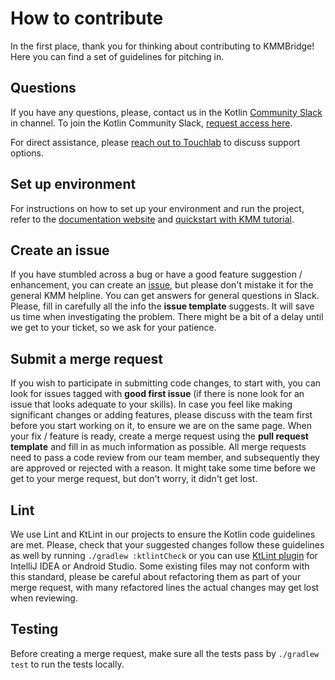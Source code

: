# How to contribute

In the first place, thank you for thinking about contributing to KMMBridge!
Here you can find a set of guidelines for pitching in.

## Questions

If you have any questions, please, contact us in the Kotlin [Community Slack](https://kotlinlang.slack.com/) in <channel-name> channel. To join the Kotlin Community Slack, [request access here](http://slack.kotlinlang.org/).

For direct assistance, please [reach out to Touchlab](https://touchlab.co/contact-us/) to discuss support options.

## Set up environment

For instructions on how to set up your environment and run the project, refer to the [documentation website](https://touchlab.github.io/KMMBridge/) and [quickstart with KMM tutorial](https://touchlab.co/quick-start-with-kmmbridge-1-hour-tutorial/).

## Create an issue

If you have stumbled across a bug or have a good feature suggestion / enhancement, you can create an [issue](https://github.com/touchlab/KMMBridge/issues), but please don't mistake it for the general KMM helpline. You can get answers for general questions in Slack. Please, fill in carefully all the info the **issue template** suggests. It will save us time when investigating the problem. There might be a bit of a delay until we get to your ticket, so we ask for your patience.

## Submit a merge request

If you wish to participate in submitting code changes, to start with, you can look for issues tagged with **good first issue** (if there is none look for an issue that looks adequate to your skills).
In case you feel like making significant changes or adding features, please discuss with the team first before you start working on it, to ensure we are on the same page.
When your fix / feature is ready, create a merge request using the **pull request template** and fill in as much information as possible.
All merge requests need to pass a code review from our team member, and subsequently they are approved or rejected with a reason. It might take some time before we get to your merge request, but don't worry, it didn't get lost.

## Lint

We use Lint and KtLint in our projects to ensure the Kotlin code guidelines are met. Please, check that your suggested changes follow these guidelines as well by running `./gradlew :ktlintCheck` or you can use [KtLint plugin](https://plugins.jetbrains.com/plugin/15057-ktlint-unofficial-) for IntelliJ IDEA or Android Studio. Some existing files may not conform with this standard, please be careful about refactoring them as part of your merge request, with many refactored lines the actual changes may get lost when reviewing.

## Testing

Before creating a merge request, make sure all the tests pass by `./gradlew test` to run the tests locally.
